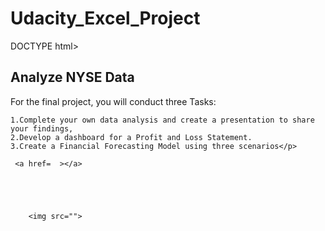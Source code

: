 # Udacity_Excel_Project

DOCTYPE html>
<html>
<head>
  <title></title>
</head>
<body>
  
  <h2>Analyze NYSE Data</h2>
  
  <p>For the final project, you will conduct three Tasks:

    1.Complete your own data analysis and create a presentation to share your findings,
    2.Develop a dashboard for a Profit and Loss Statement.
    3.Create a Financial Forecasting Model using three scenarios</p>
     
     <a href=  ></a>


  


        <img src="">



</body>
</html>
